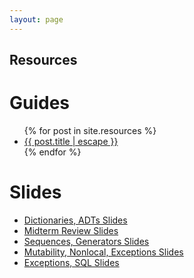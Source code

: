 ```yaml
---
layout: page
---
```


## Resources

# Guides
<!-- had to use HTML here, markdown loop gave weird spacing -->
<ul>
{% for post in site.resources %}
  <li>
    <a href="{{ post.url | relative_url }}">{{ post.title | escape }}</a>
  </li>
{% endfor %}
</ul>

# Slides
* [Dictionaries, ADTs Slides](https://docs.google.com/a/berkeley.edu/presentation/d/1eUxUG0tQFFLIVEX1P9lGjsqGFPgkDZDtiPiOTNZJPps/edit?usp=sharing)
* [Midterm Review Slides](https://docs.google.com/a/berkeley.edu/presentation/d/1ohSibp_BEO8pj36xbSjtUyVz8YS6oO17RbGtNNHkda4/edit?usp=sharing)
* [Sequences, Generators Slides](https://docs.google.com/a/berkeley.edu/presentation/d/16AWlaNHD838EB8gfOBkHTVptAfDNEmMU0gdDbGPmjmQ/edit?usp=sharing)
* [Mutability, Nonlocal, Exceptions Slides](https://docs.google.com/a/berkeley.edu/presentation/d/1kUVhqoKJPD3VK2DCCYXJvw4Ec4oWhvSU4yoUiBnoHMY/edit?usp=sharing)
* [Exceptions, SQL Slides](https://docs.google.com/a/berkeley.edu/presentation/d/1odF4la9odxTEwPLRvsOrScZHWeB0Ht5zcvGceByKifc/edit?usp=sharing)
